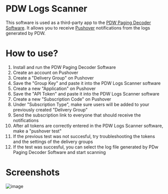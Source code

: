 # PDW Logs Scanner

This software is used as a third-party app to the [PDW Paging Decoder Software](https://www.discriminator.nl/pdw/index-en.html).
It allows you to receive [Pushover](https://pushover.net/) notifications from the logs generated by PDW.


# How to use?
1. Install and run the PDW Paging Decoder Software
2. Create an account on Pushover
3. Create a "Delivery Group" on Pushover
4. Save the "Group Key" and paste it into the PDW Logs Scanner software
5. Create a new "Application" on Pushover
6. Save the "API Token" and paste it into the PDW Logs Scanner software
7. Create a new "Subscription Code" on Pushover
8. Under "Subscription Type", make sure users will be added to your previously created "Delivery Group"
9. Send the subscription link to everyone that should receive the notifications
10. After all tokens are correctly entered in the PDW Logs Scanner software, make a "pushover test"
11. If the previous test was not succesful, try troubleshooting the tokens and the settings of the delivery groups
12. If the test was succesful, you can select the log file generated by PDw Paging Decoder Software and start scanning

# Screenshots
![image](https://github.com/user-attachments/assets/709e1ed1-b995-4666-a3b0-b76d5371dffc)
